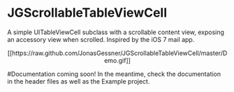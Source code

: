 JGScrollableTableViewCell
=========================

A simple UITableViewCell subclass with a scrollable content view, exposing an accessory view when scrolled. Inspired by the iOS 7 mail app.

<center>
[[https://raw.github.com/JonasGessner/JGScrollableTableViewCell/master/Demo.gif]]
</center>

#Documentation coming soon!
In the meantime, check the documentation in the header files as well as the Example project.
